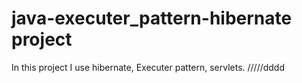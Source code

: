 # java-executer_pattern-hibernate project
In this project I use hibernate, Executer pattern, servlets. /////dddd
